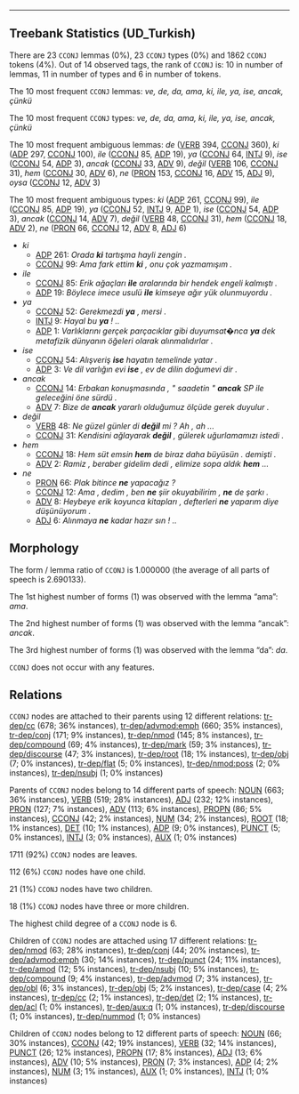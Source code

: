 

--------------------------------------------------------------------------------

## Treebank Statistics (UD_Turkish)

There are 23 `CCONJ` lemmas (0%), 23 `CCONJ` types (0%) and 1862 `CCONJ` tokens (4%).
Out of 14 observed tags, the rank of `CCONJ` is: 10 in number of lemmas, 11 in number of types and 6 in number of tokens.

The 10 most frequent `CCONJ` lemmas: <em>ve, de, da, ama, ki, ile, ya, ise, ancak, çünkü</em>

The 10 most frequent `CCONJ` types:  <em>ve, de, da, ama, ki, ile, ya, ise, ancak, çünkü</em>

The 10 most frequent ambiguous lemmas: <em>de</em> ([VERB]() 394, [CCONJ]() 360), <em>ki</em> ([ADP]() 297, [CCONJ]() 100), <em>ile</em> ([CCONJ]() 85, [ADP]() 19), <em>ya</em> ([CCONJ]() 64, [INTJ]() 9), <em>ise</em> ([CCONJ]() 54, [ADP]() 3), <em>ancak</em> ([CCONJ]() 33, [ADV]() 9), <em>değil</em> ([VERB]() 106, [CCONJ]() 31), <em>hem</em> ([CCONJ]() 30, [ADV]() 6), <em>ne</em> ([PRON]() 153, [CCONJ]() 16, [ADV]() 15, [ADJ]() 9), <em>oysa</em> ([CCONJ]() 12, [ADV]() 3)

The 10 most frequent ambiguous types:  <em>ki</em> ([ADP]() 261, [CCONJ]() 99), <em>ile</em> ([CCONJ]() 85, [ADP]() 19), <em>ya</em> ([CCONJ]() 52, [INTJ]() 9, [ADP]() 1), <em>ise</em> ([CCONJ]() 54, [ADP]() 3), <em>ancak</em> ([CCONJ]() 14, [ADV]() 7), <em>değil</em> ([VERB]() 48, [CCONJ]() 31), <em>hem</em> ([CCONJ]() 18, [ADV]() 2), <em>ne</em> ([PRON]() 66, [CCONJ]() 12, [ADV]() 8, [ADJ]() 6)


* <em>ki</em>
  * [ADP]() 261: <em>Orada <b>ki</b> tartışma hayli zengin .</em>
  * [CCONJ]() 99: <em>Ama fark ettim <b>ki</b> , onu çok yazmamışım .</em>
* <em>ile</em>
  * [CCONJ]() 85: <em>Erik ağaçları <b>ile</b> aralarında bir hendek engeli kalmıştı .</em>
  * [ADP]() 19: <em>Böylece imece usulü <b>ile</b> kimseye ağır yük olunmuyordu .</em>
* <em>ya</em>
  * [CCONJ]() 52: <em>Gerekmezdi <b>ya</b> , mersi .</em>
  * [INTJ]() 9: <em>Hayal bu <b>ya</b> ! ..</em>
  * [ADP]() 1: <em>Varlıklarını gerçek parçacıklar gibi duyumsat�nca <b>ya</b> dek metafizik dünyanın öğeleri olarak alınmalıdırlar .</em>
* <em>ise</em>
  * [CCONJ]() 54: <em>Alışveriş <b>ise</b> hayatın temelinde yatar .</em>
  * [ADP]() 3: <em>Ve dil varlığın evi <b>ise</b> , ev de dilin doğumevi dir .</em>
* <em>ancak</em>
  * [CCONJ]() 14: <em>Erbakan konuşmasında , " saadetin " <b>ancak</b> SP ile geleceğini öne sürdü .</em>
  * [ADV]() 7: <em>Bize de <b>ancak</b> yararlı olduğumuz ölçüde gerek duyulur .</em>
* <em>değil</em>
  * [VERB]() 48: <em>Ne güzel günler di <b>değil</b> mi ? Ah , ah ...</em>
  * [CCONJ]() 31: <em>Kendisini ağlayarak <b>değil</b> , gülerek uğurlamamızı istedi .</em>
* <em>hem</em>
  * [CCONJ]() 18: <em>Hem süt emsin <b>hem</b> de biraz daha büyüsün . demişti .</em>
  * [ADV]() 2: <em>Ramiz , beraber gidelim dedi , elimize sopa aldık <b>hem</b> ...</em>
* <em>ne</em>
  * [PRON]() 66: <em>Plak bitince <b>ne</b> yapacağız ?</em>
  * [CCONJ]() 12: <em>Ama , dedim , ben <b>ne</b> şiir okuyabilirim , <b>ne</b> de şarkı .</em>
  * [ADV]() 8: <em>Heybeye erik koyunca kitapları , defterleri <b>ne</b> yaparım diye düşünüyorum .</em>
  * [ADJ]() 6: <em>Alınmaya <b>ne</b> kadar hazır sın ! ..</em>

## Morphology

The form / lemma ratio of `CCONJ` is 1.000000 (the average of all parts of speech is 2.690133).

The 1st highest number of forms (1) was observed with the lemma “ama”: <em>ama</em>.

The 2nd highest number of forms (1) was observed with the lemma “ancak”: <em>ancak</em>.

The 3rd highest number of forms (1) was observed with the lemma “da”: <em>da</em>.

`CCONJ` does not occur with any features.


## Relations

`CCONJ` nodes are attached to their parents using 12 different relations: [tr-dep/cc]() (678; 36% instances), [tr-dep/advmod:emph]() (660; 35% instances), [tr-dep/conj]() (171; 9% instances), [tr-dep/nmod]() (145; 8% instances), [tr-dep/compound]() (69; 4% instances), [tr-dep/mark]() (59; 3% instances), [tr-dep/discourse]() (47; 3% instances), [tr-dep/root]() (18; 1% instances), [tr-dep/obj]() (7; 0% instances), [tr-dep/flat]() (5; 0% instances), [tr-dep/nmod:poss]() (2; 0% instances), [tr-dep/nsubj]() (1; 0% instances)

Parents of `CCONJ` nodes belong to 14 different parts of speech: [NOUN]() (663; 36% instances), [VERB]() (519; 28% instances), [ADJ]() (232; 12% instances), [PRON]() (127; 7% instances), [ADV]() (113; 6% instances), [PROPN]() (86; 5% instances), [CCONJ]() (42; 2% instances), [NUM]() (34; 2% instances), [ROOT]() (18; 1% instances), [DET]() (10; 1% instances), [ADP]() (9; 0% instances), [PUNCT]() (5; 0% instances), [INTJ]() (3; 0% instances), [AUX]() (1; 0% instances)

1711 (92%) `CCONJ` nodes are leaves.

112 (6%) `CCONJ` nodes have one child.

21 (1%) `CCONJ` nodes have two children.

18 (1%) `CCONJ` nodes have three or more children.

The highest child degree of a `CCONJ` node is 6.

Children of `CCONJ` nodes are attached using 17 different relations: [tr-dep/nmod]() (63; 28% instances), [tr-dep/conj]() (44; 20% instances), [tr-dep/advmod:emph]() (30; 14% instances), [tr-dep/punct]() (24; 11% instances), [tr-dep/amod]() (12; 5% instances), [tr-dep/nsubj]() (10; 5% instances), [tr-dep/compound]() (9; 4% instances), [tr-dep/advmod]() (7; 3% instances), [tr-dep/obl]() (6; 3% instances), [tr-dep/obj]() (5; 2% instances), [tr-dep/case]() (4; 2% instances), [tr-dep/cc]() (2; 1% instances), [tr-dep/det]() (2; 1% instances), [tr-dep/acl]() (1; 0% instances), [tr-dep/aux:q]() (1; 0% instances), [tr-dep/discourse]() (1; 0% instances), [tr-dep/nummod]() (1; 0% instances)

Children of `CCONJ` nodes belong to 12 different parts of speech: [NOUN]() (66; 30% instances), [CCONJ]() (42; 19% instances), [VERB]() (32; 14% instances), [PUNCT]() (26; 12% instances), [PROPN]() (17; 8% instances), [ADJ]() (13; 6% instances), [ADV]() (10; 5% instances), [PRON]() (7; 3% instances), [ADP]() (4; 2% instances), [NUM]() (3; 1% instances), [AUX]() (1; 0% instances), [INTJ]() (1; 0% instances)


